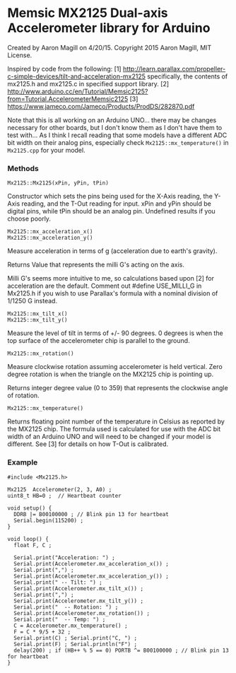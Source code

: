Memsic MX2125 Dual-axis Accelerometer library for Arduino
=========================================================

Created by Aaron Magill on 4/20/15.
Copyright 2015 Aaron Magill, MIT License.

  Inspired by code from the following:
  [1] http://learn.parallax.com/propeller-c-simple-devices/tilt-and-acceleration-mx2125
      specifically, the contents of mx2125.h and mx2125.c in specified support library.
  [2] http://www.arduino.cc/en/Tutorial/Memsic2125?from=Tutorial.AccelerometerMemsic2125
  [3] https://www.jameco.com/Jameco/Products/ProdDS/282870.pdf

Note that this is all working on an Arduino UNO... there may be changes necessary for other boards, but I don't know them as I don't have them to test with... As I think I recall reading that some models have a different ADC bit width on their analog pins, especially check `Mx2125::mx_temperature()` in `Mx2125.cpp` for your model.

### Methods

~~~
Mx2125::Mx2125(xPin, yPin, tPin)
~~~
Constructor which sets the pins being used for the X-Axis reading, the Y-Axis reading, and the T-Out reading for input.  xPin and yPin should be digital pins, while tPin should be an analog pin.  Undefined results if you choose poorly.

~~~
Mx2125::mx_acceleration_x()
Mx2125::mx_acceleration_y()
~~~
Measure acceleration in terms of g (acceleration due to earth's gravity).

Returns Value that represents the milli G's acting on the axis.

Milli G's seems more intuitive to me, so calculations based upon [2] for acceleration are the default.  Comment out #define USE_MILLI_G in Mx2125.h if you wish to use Parallax's formula with a nominal division of 1/1250 G instead.

~~~
Mx2125::mx_tilt_x()
Mx2125::mx_tilt_y()
~~~
Measure the level of tilt in terms of +/- 90 degrees. 0 degrees is when the top surface of the accelerometer chip is parallel to the ground.

~~~
Mx2125::mx_rotation()
~~~
Measure clockwise rotation assuming accelerometer is held vertical. Zero degree rotation is when the triangle on the MX2125 chip is pointing up.

Returns integer degree value (0 to 359) that represents the clockwise angle of rotation.

~~~
Mx2125::mx_temperature()
~~~
Returns floating point number of the temperature in Celsius as reported by the MX2125 chip.  The formula used is calculated for use with the ADC bit width of an Arduino UNO and will need to be changed if your model is different.  See [3] for details on how T-Out is calibrated.

### Example

    #include <Mx2125.h>

    Mx2125  Accelerometer(2, 3, A0) ;
    uint8_t HB=0 ;  // Heartbeat counter

    void setup() {
      DDRB |= B00100000 ; // Blink pin 13 for heartbeat
      Serial.begin(115200) ;
    }

    void loop() {
      float F, C ;

      Serial.print("Acceleration: ") ;
      Serial.print(Accelerometer.mx_acceleration_x()) ;
      Serial.print(",") ;
      Serial.print(Accelerometer.mx_acceleration_y()) ;
      Serial.print(" -- Tilt: ") ;
      Serial.print(Accelerometer.mx_tilt_x()) ;
      Serial.print(",") ;
      Serial.print(Accelerometer.mx_tilt_y()) ;
      Serial.print("  -- Rotation: ") ;
      Serial.print(Accelerometer.mx_rotation()) ;
      Serial.print("  -- Temp: ") ;
      C = Accelerometer.mx_temperature() ;
      F = C * 9/5 + 32 ;
      Serial.print(C) ; Serial.print("C, ") ;
      Serial.print(F) ; Serial.println("F") ;
      delay(200) ; if (HB++ % 5 == 0) PORTB ^= B00100000 ; // Blink pin 13 for heartbeat
    }
